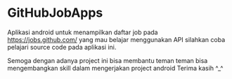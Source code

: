 # GitHubJobApps

Aplikasi android untuk menampilkan daftar job pada https://jobs.github.com/ yang mau belajar menggunakan API silahkan coba pelajari source code pada aplikasi ini.

Semoga dengan adanya project ini bisa membantu teman teman bisa mengembangkan skill dalam mengerjakan project android
Terima kasih ^_^

